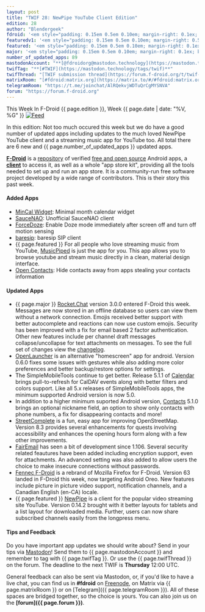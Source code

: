 ```yaml
---
layout: post
title: "TWIF 28: NewPipe YouTube Client Edition"
edition: 28
author: "Blendergeek"
fdroid: '<em style="padding: 0.15em 0.5em 0.10em; margin-right: 0.1ex; border-style: solid; border-width: medium; border-radius: 1em; color: #0d47a1; font-style: normal; font-weight: bold;">F-Droid</em>'
featuredv1: '<em style="padding: 0.15em 0.5em 0.10em; margin-right: 0.5ex; box-shadow: 0.1em 0.05em 0.1em rgba(0, 0, 0, 0.3); border-radius: 1em; color: black; background: linear-gradient(orange, yellow);">Featured</em>'
featured: '<em style="padding: 0.15em 0.5em 0.10em; margin-right: 0.1ex; border-style: solid; border-width: medium; border-radius: 1em; color: orange; font-style: normal; font-weight: bold;">Featured</em>'
major: '<em style="padding: 0.15em 0.5em 0.10em; margin-right: 0.1ex; border-style: solid; border-width: medium; border-radius: 1em; color: #8ab000; font-style: normal; font-weight: bold;">Major</em>'
number_of_updated_apps: 89
mastodonAccount: "**[@fdroidorg@mastodon.technology](https://mastodon.technology/@fdroidorg)**"
twifTag: "**[#TWIF](https://mastodon.technology/tags/twif)**"
twifThread: "[TWIF submission thread](https://forum.f-droid.org/t/twif-submission-thread)"
matrixRoom: "[#fdroid:matrix.org](https://matrix.to/#/#fdroid:matrix.org)"
telegramRoom: "https://t.me/joinchat/AlRQekvjWDTuQrCgMYSNVA"
forum: "https://forum.f-droid.org"
---
```


This Week In F-Droid {{ page.edition }}, Week {{ page.date | date: "%V, %G" }} <a href="{{ site.baseurl }}/feed.xml"><img src="{{ site.baseurl }}/assets/Feed-icon-16x16.png" alt="Feed"></a>

In this edition: Not too much occured this week but we do have a good number of updated apps including updates to the much loved NewPipe YouTube client and a streaming music app for YouTube too. All total there are 6 new and {{ page.number_of_updated_apps }} updated apps.
<!--more-->

**[F-Droid](https://f-droid.org/)** is a [repository](https://f-droid.org/packages/) of verified [free and open source](https://en.wikipedia.org/wiki/Free_and_open-source_software) Android apps, a **[client](https://f-droid.org/app/org.fdroid.fdroid)** to access it, as well as a whole "app store kit", providing all the tools needed to set up and run an app store. It is a community-run free software project developed by a wide range of contributors. This is their story this past week.


#### Added Apps

* [MinCal Widget](https://f-droid.org/app/cat.mvmike.minimalcalendarwidget): Minimal month calendar widget
* [SauceNAO](https://f-droid.org/app/com.luk.saucenao): Unofficial SauceNAO client
* [ForceDoze](https://f-droid.org/app/com.suyashsrijan.forcedoze): Enable Doze mode immediately after screen off and turn off motion sensing
* [baresip](https://f-droid.org/app/com.tutpro.baresip): baresip SIP client
* {{ page.featured }} For all people who love streaming music from YouTube, [MusicPiped](https://f-droid.org/app/deep.ryd.rydplayer) is just the app for you. This app allows you to browse youtube and stream music directly in a clean, material design interface.
* [Open Contacts](https://f-droid.org/app/opencontacts.open.com.opencontacts): Hide contacts away from apps stealing your contacts information


#### Updated Apps

* {{ page.major }} [Rocket.Chat](https://f-droid.org/app/chat.rocket.android) version 3.0.0 entered F-Droid this week. Messages are now stored in an offline database so users can view them without a network connection. Emojis received better support with better autocomplete and reactions can now use custom emojis. Security has been improved with a fix for email based 2 factor authentication. Other new features include per channel draft messages collapse/uncollapse for text attachments on messages. To see the full set of changes view the [changelog](https://github.com/RocketChat/Rocket.Chat.Android/releases).
* [OpenLauncher](https://f-droid.org/app/com.benny.openlauncher) is an alternative "homescreen" app for android. Version 0.6.0 fixes some issues with gestures while also adding more color preferences and better backup/restore options for settings.
* The SimpleMobileTools continue to get better. Release 5.1.1 of [Calendar](https://f-droid.org/app/com.simplemobiletools.calendar) brings pull-to-refresh for CalDAV events along with better filters and colors support. Like all 5.x releases of SimpleMobileTools apps, the minimum supported Android version is now 5.0.
* In addition to a higher minimum suported Android version, [Contacts](https://f-droid.org/app/com.simplemobiletools.contacts) 5.1.0 brings an optional nickname field, an option to show only contacts with phone numbers, a fix for disappearing contacts and more!
* [StreetComplete](https://f-droid.org/app/de.westnordost.streetcomplete) is a fun, easy app for improving OpenStreetMap. Version 8.3 provides several enhancements for quests involving accessibility and enhances the opening hours form along with a few other improvements. 
* [FairEmail](https://f-droid.org/app/eu.faircode.email) has seen a bit of development since 1.106. Several security related feautures have been added including encryption support, even for attachments. An advanced setting was also added to allow users the choice to make insecure connections without passwords. 
* [Fennec F-Droid](https://f-droid.org/app/org.mozilla.fennec_fdroid) is a rebrand of Mozilla Firefox for F-Droid. Version 63 landed in F-Droid this week, now targeting Android Oreo. New features include  picture in picture video support, notification channels, and a Canadian English (en-CA) locale. 
* {{ page.featured }} [NewPipe](https://f-droid.org/app/org.schabi.newpipe) is a client for the popular video streaming site YouTube. Version 0.14.2 brought with it better layouts for tablets and a list layout for downloaded media. Further, users can now share subscribed channels easily from the longpress menu.

#### Tips and Feedback

Do you have important app updates we should write about? Send in your tips via [Mastodon](https://joinmastodon.org)! Send them to {{ page.mastodonAccount }} and remember to tag with {{ page.twifTag }}. Or use the {{ page.twifThread }} on the forum. The deadline to the next TWIF is **Thursday** 12:00 UTC.

General feedback can also be sent via Mastodon, or, if you'd like to have a live chat, you can find us in **#fdroid** on [Freenode](https://freenode.net), on Matrix via {{ page.matrixRoom }} or on [Telegram]({{ page.telegramRoom }}). All of these spaces are bridged together, so the choice is yours. You can also join us on the **[forum]({{ page.forum }})**.
